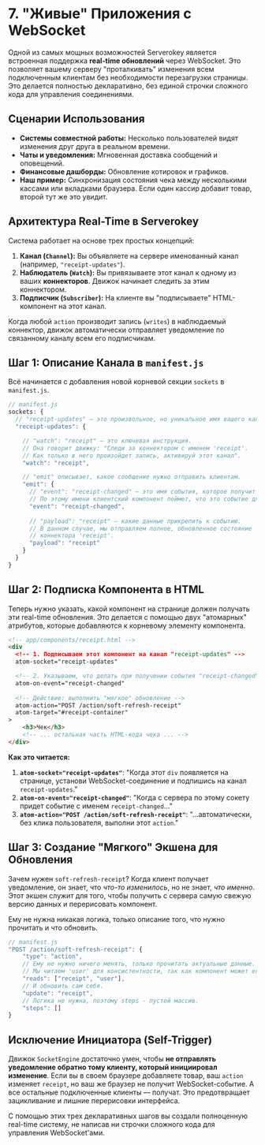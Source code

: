 # 7. "Живые" Приложения с WebSocket

Одной из самых мощных возможностей Serverokey является встроенная поддержка **real-time обновлений** через WebSocket. Это позволяет вашему серверу "проталкивать" изменения всем подключенным клиентам без необходимости перезагрузки страницы. Это делается полностью декларативно, без единой строчки сложного кода для управления соединениями.

## Сценарии Использования

*   **Системы совместной работы:** Несколько пользователей видят изменения друг друга в реальном времени.
*   **Чаты и уведомления:** Мгновенная доставка сообщений и оповещений.
*   **Финансовые дашборды:** Обновление котировок и графиков.
*   **Наш пример:** Синхронизация состояния чека между несколькими кассами или вкладками браузера. Если один кассир добавит товар, второй тут же это увидит.

## Архитектура Real-Time в Serverokey

Система работает на основе трех простых концепций:

1.  **Канал (`Channel`):** Вы объявляете на сервере именованный канал (например, `"receipt-updates"`).
2.  **Наблюдатель (`Watch`):** Вы привязываете этот канал к одному из ваших **коннекторов**. Движок начинает следить за этим коннектором.
3.  **Подписчик (`Subscriber`):** На клиенте вы "подписываете" HTML-компонент на этот канал.

Когда любой `action` производит запись (`writes`) в наблюдаемый коннектор, движок автоматически отправляет уведомление по связанному каналу всем его подписчикам.

## Шаг 1: Описание Канала в `manifest.js`

Всё начинается с добавления новой корневой секции `sockets` в `manifest.js`.

```javascript
// manifest.js
sockets: {
  // "receipt-updates" — это произвольное, но уникальное имя вашего канала.
  "receipt-updates": {

    // "watch": "receipt" — это ключевая инструкция.
    // Она говорит движку: "Следи за коннектором с именем 'receipt'.
    // Как только в него произойдет запись, активируй этот канал".
    "watch": "receipt",

    // "emit" описывает, какое сообщение нужно отправить клиентам.
    "emit": {
      // "event": "receipt-changed" — это имя события, которое получит клиент.
      // По этому имени клиентский компонент поймет, что это событие для него.
      "event": "receipt-changed", 
      
      // "payload": "receipt" — какие данные прикрепить к событию.
      // В данном случае, мы отправляем полное, обновленное состояние 
      // коннектора 'receipt'.
      "payload": "receipt"        
    }
  }
}
```

## Шаг 2: Подписка Компонента в HTML

Теперь нужно указать, какой компонент на странице должен получать эти real-time обновления. Это делается с помощью двух "атомарных" атрибутов, которые добавляются к корневому элементу компонента.

```html
<!-- app/components/receipt.html -->
<div 
  <!-- 1. Подписываем этот компонент на канал "receipt-updates" -->
  atom-socket="receipt-updates"

  <!-- 2. Указываем, что делать при получении события "receipt-changed" -->
  atom-on-event="receipt-changed"
  
  <!-- Действие: выполнить "мягкое" обновление -->
  atom-action="POST /action/soft-refresh-receipt"
  atom-target="#receipt-container"
>
    <h3>Чек</h3>
    <!-- ... остальная часть HTML-кода чека ... -->
</div>
```

**Как это читается:**
1.  **`atom-socket="receipt-updates"`**: "Когда этот `div` появляется на странице, установи WebSocket-соединение и подпишись на канал `receipt-updates`."
2.  **`atom-on-event="receipt-changed"`**: "Когда с сервера по этому сокету придет событие с именем `receipt-changed`..."
3.  **`atom-action="POST /action/soft-refresh-receipt"`**: "...автоматически, без клика пользователя, выполни этот `action`."

## Шаг 3: Создание "Мягкого" Экшена для Обновления

Зачем нужен `soft-refresh-receipt`? Когда клиент получает уведомление, он знает, что *что-то изменилось*, но не знает, *что именно*. Этот экшен служит для того, чтобы получить с сервера самую свежую версию данных и перерисовать компонент.

Ему не нужна никакая логика, только описание того, что нужно прочитать и что обновить.

```javascript
// manifest.js
"POST /action/soft-refresh-receipt": {
    "type": "action",
    // Ему не нужно ничего менять, только прочитать актуальные данные.
    // Мы читаем 'user' для консистентности, так как компонент может его использовать.
    "reads": ["receipt", "user"],
    // И обновить сам себя.
    "update": "receipt",
    // Логика не нужна, поэтому steps - пустой массив.
    "steps": []
}
```

## Исключение Инициатора (Self-Trigger)

Движок `SocketEngine` достаточно умен, чтобы **не отправлять уведомление обратно тому клиенту, который инициировал изменение**. Если вы в своем браузере добавляете товар, ваш `action` изменяет `receipt`, но ваш же браузер не получит WebSocket-событие. А все остальные подключенные клиенты — получат. Это предотвращает зацикливание и лишние перерисовки интерфейса.

С помощью этих трех декларативных шагов вы создали полноценную real-time систему, не написав ни строчки сложного кода для управления WebSocket'ами.